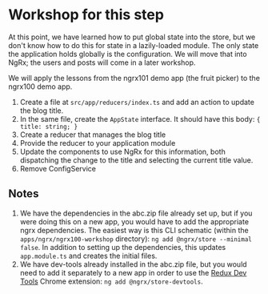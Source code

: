 # Workshop for this step

At this point, we have learned how to put global state into the store,
but we don't know how to do this for state in a lazily-loaded module.
The only state the application holds globally is the configuration. We
will move that into NgRx; the users and posts will come in a later
workshop.

We will apply the lessons from the ngrx101 demo app (the fruit picker)
to the ngrx100 demo app.

1. Create a file at `src/app/reducers/index.ts` and add an action to
   update the blog title.
2. In the same file, create the `AppState` interface. It should have this
   body: `{ title: string; }`
3. Create a reducer that manages the blog title
4. Provide the reducer to your application module
5. Update the components to use NgRx for this information, both
   dispatching the change to the title and selecting the current title
   value.
6. Remove ConfigService

## Notes

1. We have the dependencies in the abc.zip file already set up, but if
   you were doing this on a new app, you would have to add the
   appropriate ngrx dependencies. The easiest way is this CLI
   schematic (within the `apps/ngrx/ngrx100-workshop` directory):
   `ng add @ngrx/store --minimal false`. In addition to setting up the
   dependencies, this updates `app.module.ts` and creates the initial
   files.
2. We have dev-tools already installed in the abc.zip file, but you
   would need to add it separately to a new app in order to use the
   [Redux Dev Tools][devtools] Chrome extension:
   `ng add @ngrx/store-devtools`.

[devtools]:
https://chrome.google.com/webstore/detail/redux-devtools/lmhkpmbekcpmknklioeibfkpmmfibljd?hl=en
